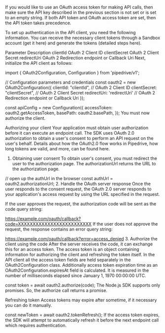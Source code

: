 If you would like to use an OAuth access token for making API calls, then make sure the API key described in the previous section is not set or is set to an empty string. If both API token and OAuth access token are set, then the API token takes precedence.

To set up authentication in the API client, you need the following information. You can receive the necessary client tokens through a Sandbox account (get it here) and generate the tokens (detailed steps here).

Parameter	Description
clientId	OAuth 2 Client ID
clientSecret	OAuth 2 Client Secret
redirectUri	OAuth 2 Redirection endpoint or Callback Uri
Next, initialize the API client as follows:

import { OAuth2Configuration, Configuration } from 'pipedrive/v1';

// Configuration parameters and credentials
const oauth2 = new OAuth2Configuration({
  clientId: "clientId", // OAuth 2 Client ID
  clientSecret: "clientSecret",  // OAuth 2 Client Secret
  redirectUri: 'redirectUri' // OAuth 2 Redirection endpoint or Callback Uri
});

const apiConfig = new Configuration({
    accessToken: oauth2.getAccessToken,
    basePath: oauth2.basePath,
});
You must now authorize the client.

Authorizing your client
Your application must obtain user authorization before it can execute an endpoint call. The SDK uses OAuth 2.0 authorization to obtain a user's consent to perform an API request on the user's behalf. Details about how the OAuth2.0 flow works in Pipedrive, how long tokens are valid, and more, can be found here.

1. Obtaining user consent
To obtain user's consent, you must redirect the user to the authorization page. The authorizationUrl returns the URL to the authorization page.

// open up the authUrl in the browser
const authUrl = oauth2.authorizationUrl;
2. Handle the OAuth server response
Once the user responds to the consent request, the OAuth 2.0 server responds to your application's access request by using the URL specified in the request.

If the user approves the request, the authorization code will be sent as the code query string:

https://example.com/oauth/callback?code=XXXXXXXXXXXXXXXXXXXXXXXXX
If the user does not approve the request, the response contains an error query string:

https://example.com/oauth/callback?error=access_denied
3. Authorize the client using the code
After the server receives the code, it can exchange this for an access token. The access token is an object containing information for authorizing the client and refreshing the token itself. In the API client all the access token fields are held separately in the OAuth2Configuration class. Additionally access token expiration time as an OAuth2Configuration.expiresAt field is calculated. It is measured in the number of milliseconds elapsed since January 1, 1970 00:00:00 UTC.

const token = await oauth2.authorize(code);
The Node.js SDK supports only promises. So, the authorize call returns a promise.

Refreshing token
Access tokens may expire after sometime, if it necessary you can do it manually.

const newToken = await oauth2.tokenRefresh();
If the access token expires, the SDK will attempt to automatically refresh it before the next endpoint call which requires authentication.
